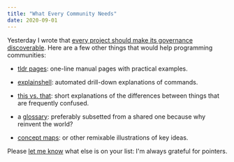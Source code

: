 ```yaml
---
title: "What Every Community Needs"
date: 2020-09-01
---
```


Yesterday I wrote that [every project should make its governance discoverable]({{site.github.url}}/2020/08/31/governance.html).
Here are a few other things that would help programming communities:

-   [tldr pages](https://tldr.sh/): one-line manual pages with practical examples.

-   [explainshell](https://explainshell.com/): automated drill-down explanations of commands.

-   [this vs. that](https://thisthat.dev/): short explanations of the differences between things that are frequently confused.

-   a [glossary](https://glosario.carpentries.org/): preferably subsetted from a shared one because why reinvent the world?

-   [concept maps](https://github.com/rstudio/concept-maps/): or other remixable illustrations of key ideas.

Please [let me know](mailto:gvwilson@third-bit.com) what else is on your list:
I'm always grateful for pointers.
